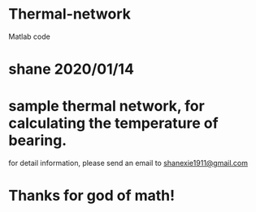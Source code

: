 # Thermal-network
Matlab code
# shane 2020/01/14
# sample thermal network, for calculating the temperature of bearing.
for detail information, please send an email to shanexie1911@gmail.com
# Thanks for god of math!
